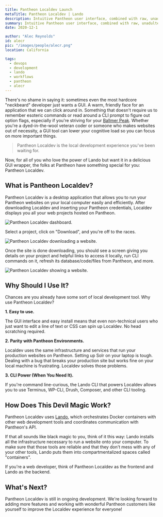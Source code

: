```yaml
---
title: Pantheon Localdev Launch
metaTitle: Pantheon Localdev | Lando
description: Intuitive Pantheon user interface, combined with raw, unadulterated power of Lando underneath the hood.
summary: Intuitive Pantheon user interface, combined with raw, unadulterated power of Lando underneath the hood.
date: 2020-12-1

author: "Alec Reynolds"
id: alecr
pic: "/images/people/alecr.png"
location: California

tags:
  - devops
  - development
  - lando
  - workflows
  - pantheon
  - alecr
---
```


There's no shame in saying it: sometimes even the most hardcore "neckbeard" developer just wants a GUI. A warm, friendly face for an application that we can click around in. Something that doesn't require us to remember esoteric commands or read around a CLI prompt to figure out option flags, especially if you're striving for your [Ballmer Peak](https://xkcd.com/323/). Whether you're a dyed-in-the-wool veteran coder or someone who makes websites out of necessity, a GUI tool can lower your cognitive load so you can focus on more important things.

> Pantheon Localdev is the local development experience you've been waiting for.

Now, for all of you who love the power of Lando but want it in a delicious GUI wrapper, the folks at Pantheon have something special for you: Pantheon Localdev.

## What is Pantheon Localdev?

Pantheon Localdev is a desktop application that allows you to run your Pantheon websites on your local computer easily and efficiently. After downloading Localdev and inserting your Pantheon credentials, Localdev displays you all your web projects hosted on Pantheon.

![Pantheon Localdev dashboard.](/images/articles/localdev-dashboard.jpg)

Select a project, click on "Download", and you're off to the races.

![Pantheon Localdev downloading a website.](/images/articles/localdev-pulling.jpg)

Once the site is done downloading, you should see a screen giving you details on your project and helpful links to access it locally, run CLI commands on it, refresh its database/code/files from Pantheon, and more.

![Pantheon Localdev showing a website.](/images/articles/localdev-site.jpg)


## Why Should I Use It?

Chances are you already have some sort of local development tool. Why use Pantheon Localdev?

**1. Easy to use.**

The GUI interface and easy install means that even non-technical users who just want to edit a line of text or CSS can spin up Localdev. No head scratching required.

**2. Parity with Pantheon Environments.**

Localdev uses the same infrastructure and services that run your production websites on Pantheon. Setting up Solr on your laptop is tough. Dealing with a bug that breaks your production site but works fine on your local machine is frustrating. Localdev solves those problems.

**3. CLI Power (When You Need It).**

If you're command line-curious, the Lando CLI that powers Localdev allows you to use Terminus, WP-CLI, Drush, Composer, and other CLI tooling.

## How Does This Devil Magic Work?

Pantheon Localdev uses [Lando](https://lando.dev), which orchestrates Docker containers with other web development tools and coordinates communication with Pantheon's API.

If that all sounds like black magic to you, think of it this way: Lando installs all the infrastructure necessary to run a website onto your computer. To make sure that those tools are reliable and that they don't mess with any of your other tools, Lando puts them into compartmentalized spaces called "containers".

If you're a web developer, think of Pantheon Localdev as the frontend and Lando as the backend.

## What's Next?

Pantheon Localdev is still in ongoing development. We're looking forward to adding more features and working with wonderful Pantheon customers like yourself to improve the Localdev experience for everyone!
